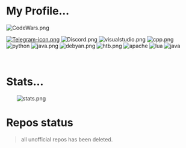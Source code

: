 # **My Profile...** &nbsp; &nbsp; &nbsp; &nbsp; &nbsp; &nbsp; &nbsp;
![CodeWars.png](https://www.codewars.com/users/JustTangerine/badges/large) 

[![Telegram-icon.png](https://img.shields.io/badge/Telegram-2CA5E0?style=for-the-badge&logo=telegram&logoColor=white)](t.me/PurpleSeemsGudd)
![Discord.png](https://img.shields.io/badge/Discord-5865F2?style=for-the-badge&logo=discord&logoColor=white)
![visualstudio.png](https://img.shields.io/badge/VSCode-0078D4?style=for-the-badge&logo=visual%20studio%20code&logoColor=whit)
![cpp.png](https://img.shields.io/badge/C%2B%2B-00599C?style=for-the-badge&logo=c%2B%2B&logoColor=white)
![python](https://img.shields.io/badge/Python-FFD43B?style=for-the-badge&logo=python&logoColor=blue)
![java.png](https://img.shields.io/badge/HTML5-E34F26?style=for-the-badge&logo=html5&logoColor=white)
![debyan.png](https://img.shields.io/badge/Debian-A81D33?style=for-the-badge&logo=debian&logoColor=white)
![htb.png](https://img.shields.io/badge/HackTheBox-111927?style=for-the-badge&logo=Hack%20The%20Box&logoColor=9FEF00)
![apache](https://img.shields.io/badge/Apache-D22128?style=for-the-badge&logo=Apache&logoColor=white)
![lua](https://img.shields.io/badge/Lua-2C2D72?style=for-the-badge&logo=lua&logoColor=white)
![java](https://img.shields.io/badge/Java-ED8B00?style=for-the-badge&logo=openjdk&logoColor=white)

<br>

# Stats...

&nbsp; &nbsp; &nbsp; &nbsp;![stats.png](https://github-profile-summary-cards.vercel.app/api/cards/profile-details?username=JustTangerine&theme=radical)
 <br>

# Repos status
> all unofficial repos has been deleted.
<br>
 

<br />



<!---
Mojito/Mojito is a ✨ special ✨ repository because its `README.md` (this file) appears on your GitHub profile.
You can click the Preview link to take a look at your changes. SIIG
--->
